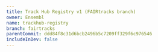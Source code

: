 ```yaml
---
title: Track Hub Registry v1 (FAIRtracks branch)
owner: Ensembl
name: trackhub-registry
branch: fairtracks
parentCommit: ddd84f8c31d6bcb2496b5c7209ff329f6c976546
includeInDev: false
---
```

